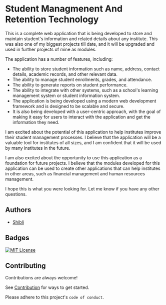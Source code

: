 
# Student Managmenent And Retention Technology

This is a complete web application that is being developed to store and maintain student's information and related details about any institute. This was also one of my biggest projects till date, and it will be upgraded and used in further projects of mine as modules.

The application has a number of features, including:

* The ability to store student information such as name, address, contact details, academic records, and other relevant data.
* The ability to manage student enrollments, grades, and attendance.
* The ability to generate reports on student performance.
* The ability to integrate with other systems, such as a school's learning management system or student information system.
* The application is being developed using a modern web development framework and is designed to be scalable and secure. 
* It is also being developed with a user-centric approach, with the goal of making it easy for users to interact with the application and get the information they need.

I am excited about the potential of this application to help institutes improve their student management processes. I believe that the application will be a valuable tool for institutes of all sizes, and I am confident that it will be used by many institutes in the future.

I am also excited about the opportunity to use this application as a foundation for future projects. I believe that the modules developed for this application can be used to create other applications that can help institutes in other areas, such as financial management and human resources management.

I hope this is what you were looking for. Let me know if you have any other questions.
## Authors

- [Shibli](https://github.com/Shibli2316)

## Badges
[![MIT License](https://img.shields.io/badge/License-MIT-green.svg)](https://choosealicense.com/licenses/mit/)



## Contributing

Contributions are always welcome!

See [Contribution](https://contributing.md/) for ways to get started.

Please adhere to this project's `code of conduct`.

